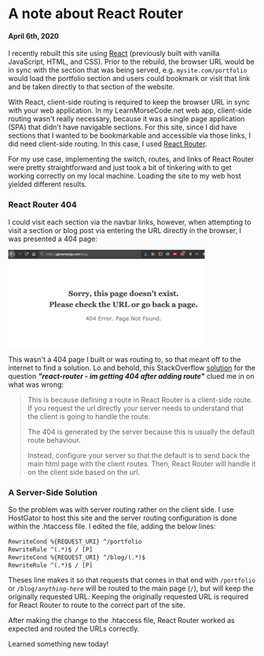 # A note about React Router
#### April 6th, 2020

I recently rebuilt this site using [React](https://reactjs.org/) (previously built with vanilla JavaScript, HTML, and CSS). Prior to the rebuild, the browser URL would be in sync with the section that was being served, e.g. <code>mysite.com/portfolio</code> would load the portfolio section and users could bookmark or visit that link and be taken directly to that section of the website.

With React, client-side routing is required to keep the browser URL in sync with your web application. In my LearnMorseCode.net web app, client-side routing wasn't really necessary, because it was a single page application (SPA) that didn't have navigable sections. For this site, since I did have sections that I wanted to be bookmarkable and accessible via those links, I did need client-side routing. In this case, I used [React Router](https://reacttraining.com/react-router/).

For my use case, implementing the switch, routes, and links of React Router were pretty straightforward and just took a bit of tinkering with to get working correctly on my local machine. Loading the site to my web host yielded different results.

### React Router 404
I could visit each section via the navbar links, however, when attempting to visit a section or blog post via entering the URL directly in the browser, I was presented a 404 page:

<img src="https://raw.githubusercontent.com/genemecija/blog/master/media/images/react-router-404-screenshot.png" alt="react-router-404" width="400">

This wasn't a 404 page I built or was routing to, so that meant off to the internet to find a solution. Lo and behold, this StackOverflow [solution](https://stackoverflow.com/a/39118509/9727835) for the question ***"react-router - im getting 404 after adding route"*** clued me in on what was wrong:

<blockquote>
This is because defining a route in React Router is a client-side route. If you request the url directly your server needs to understand that the client is going to handle the route.

The 404 is generated by the server because this is usually the default route behaviour.

Instead, configure your server so that the default is to send back the main html page with the client routes. Then, React Router will handle it on the client side based on the url.
</blockquote>

### A Server-Side Solution
So the problem was with server routing rather on the client side. I use HostGator to host this site and the server routing configuration is done within the .htaccess file. I edited the file, adding the below lines:

```
RewriteCond %{REQUEST_URI} ^/portfolio
RewriteRule ^(.*)$ / [P]
RewriteCond %{REQUEST_URI} ^/blog/(.*)$
RewriteRule ^(.*)$ / [P]
```
Theses line makes it so that requests that comes in that end with <code>/portfolio</code> or <code>/blog/*anything-here*</code> will be routed to the main page (<code>/</code>), but will keep the originally requested URL. Keeping the originally requested URL is required for React Router to route to the correct part of the site.

After making the change to the .htaccess file, React Router worked as expected and routed the URLs correctly.

Learned something new today!